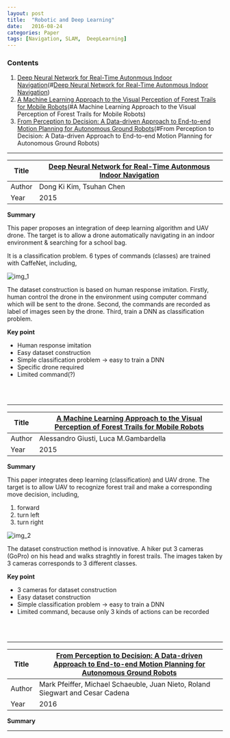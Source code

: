 ```yaml
---
layout: post
title:  "Robotic and Deep Learning"
date:   2016-08-24
categories: Paper
tags: [Navigation, SLAM,  DeepLearning]
---
```


### Contents

1. [Deep Neural Network for Real-Time Autonmous Indoor Navigation](#[Deep Neural Network for Real-Time Autonmous Indoor Navigation])
2. [A Machine Learning Approach to the Visual Perception of Forest Trails for Mobile Robots](#A Machine Learning Approach to the Visual Perception of Forest Trails for Mobile Robots)
3. [From Perception to Decision: A Data-driven Approach to End-to-end Motion Planning for Autonomous Ground Robots](#From Perception to Decision: A Data-driven Approach to End-to-end Motion Planning for Autonomous Ground Robots)

___

<a name = "Deep Neural Network for Real-Time Autonmous Indoor Navigation"></a>


| Title  | [Deep Neural Network for Real-Time Autonmous Indoor Navigation]  |
|--------|---|
| Author |  Dong Ki Kim, Tsuhan Chen |
| Year   | 2015  |


**Summary**

This paper proposes an integration of deep learning algorithm and UAV drone. The target is to allow a drone automatically navigating in an indoor environment & searching for a school bag.

It is a classification problem. 6 types of commands (classes) are trained with CaffeNet, including, 

![img_1]

The dataset construction is based on human response imitation. Firstly, human control the drone in the environment using computer command which will be sent to the drone. Second, the commands are recorded as label of images seen by the drone. Third, train a DNN as classification problem.

**Key point**

* Human response imitation
* Easy dataset construction
* Simple classification problem -> easy to train a DNN
* Specific drone required
* Limited command(?)


<br></br>
___
<a name = "A Machine Learning Approach to the Visual Perception of Forest Trails for Mobile Robots"></a>

| Title  | [A Machine Learning Approach to the Visual Perception of Forest Trails for Mobile Robots]  |
|--------|---|
| Author |  Alessandro Giusti, Luca M.Gambardella |
| Year   | 2015  |


**Summary**

This paper integrates deep learning (classification) and UAV drone. The target is to allow UAV to recognize forest trail and make a corresponding move decision, including,

1. forward
2. turn left
3. turn right

![img_2] 

The dataset construction method is innovative. A hiker put 3 cameras (GoPro) on his head and walks straghtly in forest trails. The images taken by 3 cameras corresponds to 3 different classes.

**Key point**

* 3 cameras for dataset construction
* Easy dataset construction
* Simple classification problem -> easy to train a DNN
* Limited command, because only 3 kinds of actions can be recorded

<br></br>
___

<a name = "From Perception to Decision: A Data-driven Approach to End-to-end Motion Planning for Autonomous Ground Robots"></a>

| Title  | [From Perception to Decision: A Data-driven Approach to End-to-end Motion Planning for Autonomous Ground Robots]  |
|--------|---|
| Author |  Mark Pfeiffer, Michael Schaeuble, Juan Nieto, Roland Siegwart and Cesar Cadena |
| Year   | 2016  |

**Summary**

_____________________________

[Deep Neural Network for Real-Time Autonmous Indoor Navigation]: {{site.url}}/public/post_resource/Paper/UAV_and_deep_learning/navigation/2015_DNN_for_real-time_Autonomous_Indoor_Navigation.pdf

[img_1]: {{site.url}}/public/post_resource/Paper/UAV_and_deep_learning/navigation/img_1.png


[A Machine Learning Approach to the Visual Perception of Forest Trails for Mobile Robots]: {{site.url}}/public/post_resource/Paper/UAV_and_deep_learning/navigation/2015_A_Machine_Learning_Approach_to_the_Visual_Perception_of_Forest_Trails_for_Mobile_Robots.pdf

[From Perception to Decision: A Data-driven Approach to End-to-end Motion Planning for Autonomous Ground Robots]: https://arxiv.org/pdf/1609.07910.pdf


[img_2]: {{site.url}}/public/post_resource/Paper/UAV_and_deep_learning/navigation/img_2.png

